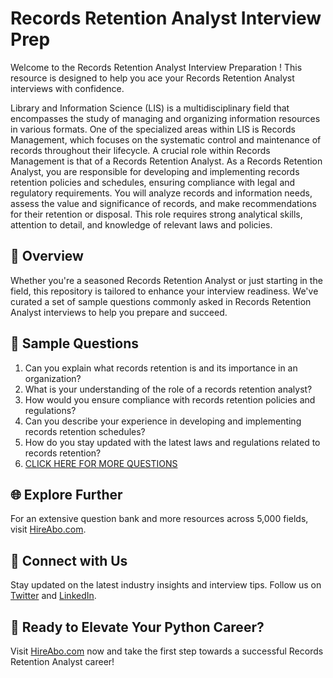# Records Retention Analyst Interview Prep

Welcome to the Records Retention Analyst Interview Preparation ! This resource is designed to help you ace your Records Retention Analyst interviews with confidence.

Library and Information Science (LIS) is a multidisciplinary field that encompasses the study of managing and organizing information resources in various formats. One of the specialized areas within LIS is Records Management, which focuses on the systematic control and maintenance of records throughout their lifecycle. A crucial role within Records Management is that of a Records Retention Analyst. As a Records Retention Analyst, you are responsible for developing and implementing records retention policies and schedules, ensuring compliance with legal and regulatory requirements. You will analyze records and information needs, assess the value and significance of records, and make recommendations for their retention or disposal. This role requires strong analytical skills, attention to detail, and knowledge of relevant laws and policies.

## 🚀 Overview

Whether you're a seasoned Records Retention Analyst or just starting in the field, this repository is tailored to enhance your interview readiness. We've curated a set of sample questions commonly asked in Records Retention Analyst interviews to help you prepare and succeed.

## 📝 Sample Questions

1. Can you explain what records retention is and its importance in an organization?
2. What is your understanding of the role of a records retention analyst?
3. How would you ensure compliance with records retention policies and regulations?
4. Can you describe your experience in developing and implementing records retention schedules?
5. How do you stay updated with the latest laws and regulations related to records retention?
6. [CLICK HERE FOR MORE QUESTIONS](https://hireabo.com/job/18_3_39/Records%20Retention%20Analyst)

## 🌐 Explore Further

For an extensive question bank and more resources across 5,000 fields, visit [HireAbo.com](https://www.hireabo.com).

## 📱 Connect with Us

Stay updated on the latest industry insights and interview tips. Follow us on [Twitter](https://twitter.com/hireabo) and [LinkedIn](https://www.linkedin.com/in/hire-abo-3609972a8/).

## 🚀 Ready to Elevate Your Python Career?

Visit [HireAbo.com](https://www.hireabo.com) now and take the first step towards a successful Records Retention Analyst career!